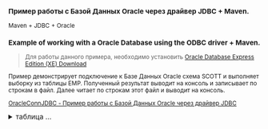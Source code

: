 <small>
  
### Пример работы с Базой Данных Oracle через драйвер JDBC + Maven.

Maven + JDBC + Oracle

### Example of working with a Oracle Database using the ODBC driver + Maven.

>Для работы данного примера, необходимо установить [Oracle Database Express Edition (XE) Download](https://www.oracle.com/database/technologies/xe-downloads.html "Download")
>
Пример демонстрирует подключение к Базе Данных Oracle схема SCOTT и выполняет выборку из таблицы EMP. 
Полученный результат выводит на консоль и записывает по строкам в файл.
Далее читает по строкам этот файл и выводит на консоль.
  
[OracleConnJDBC - Пример работы с Базой Данных Oracle через драйвер JDBC](https://github.com/aykononov/Oracle_JDBC_Maven/tree/master/src/main/java/OracleConnJDBC.java "Посмотреть пример Java")

</small>

<details><summary>таблица ...</summary>
 ```sql
  create table EMP
(
  empno    NUMBER(4) not null,
  ename    VARCHAR2(10),
  job      VARCHAR2(9),
  mgr      NUMBER(4),
  hiredate DATE,
  sal      NUMBER(7,2),
  comm     NUMBER(7,2),
  deptno   NUMBER(2),
  add constraint PK_EMP primary key (EMPNO)
);
 ```
</details>
